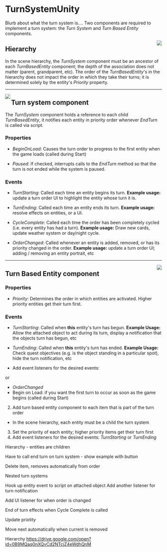 # TurnSystemUnity

Blurb about what the turn system is....
Two components are required to implement a turn system: the _Turn System_ and _Turn Based Entity_ components.






<img align="right" src="https://drive.google.com/uc?export=view&id=0B9MQaq0nXQvCd2NTcjZ4eWdhQnM">

## Hierarchy
In the scene hierarchy, the _TurnSystem_ component must be an ancestor of each _TurnBasedEntity_ component; the depth of the association does not matter (parent, grandparent, etc). The order of the _TurnBasedEntity_'s in the hierarchy does not impact the order in which they take their turns; it is determined solely by the entity's _Priority_ property.

---

<img align="left" src="https://drive.google.com/uc?export=view&id=0B9MQaq0nXQvCd1ZzZ05LRHZQTG8">

## Turn system component
The _TurnSystem_ component holds a reference to each child _TurnBasedEntity_, it notifies each entity in priority order whenever _EndTurn_ is called via script.

### Properties
- _BeginOnLoad_: Causes the turn order to progress to the first entity when the game loads (called during Start)

- _Paused_: If checked, interrupts calls to the _EndTurn_ method so that the turn is not ended while the system is paused.

### Events
- _TurnStarting_: Called each time an entity begins its turn. __Example usage:__ update a turn order UI to highlight the entity whose turn it is.

- _TurnEnding_: Called each time an entity ends its turn. __Example usage:__ resolve effects on entities, or a UI.

- _CycleComplete_: Called each time the order has been completely cycled (i.e. every entity has had a turn). __Example usage:__ Draw new cards, update weather system or day/night cycle.

- _OrderChanged_: Called whenever an entity is added, removed, or has its priority changed in the order. __Example usage:__ update a turn order UI; adding / removing an entity portrait, etc 

---

<img align="right" src="https://drive.google.com/uc?export=view&id=0B9MQaq0nXQvCNjQxa2t2VC1sdFk">

## Turn Based Entity component

### Properties

- _Priority_: Determines the order in which entities are activated. Higher priority entities get their turn first.

### Events

- _TurnStarting_: Called when __this__ entity's turn has begun. __Example Usage:__ Allow the attached object to act during its turn, display a notification that the objects turn has begun, etc

- _TurnEnding_: Called when __this__ entity's turn has ended. __Example Usage:__ Check quest objectives (e.g. is the object standing in a particular spot), hide the turn notification, etc

- Add event listeners for the desired events: 


 or 
- _OrderChanged_
- Begin on Load: if you want the first turn to occur as soon as the game begins (called during Start)

2. Add turn based entity component to each item that is part of the turn order
- In the scene hierarchy, each entity must be a child the turn system
3. Set the priority of each entity; higher priority items get their turn first
4. Add event listeners for the desired events: _TurnStarting_ or _TurnEnding_


Hierarchy - entities are children

Have to call end turn on turn system - show example with button

Delete item, removes automatically from order

Nested turn systems

Hook up entity event to script on attached object
Add another listener for turn notification

Add UI listener for when order is changed

End of turn effects when Cycle Complete is called

Update priotity

Move next automatically when current is removed



Hierarchy
https://drive.google.com/open?id=0B9MQaq0nXQvCd2NTcjZ4eWdhQnM

